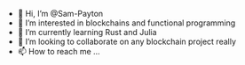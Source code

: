 - 👋 Hi, I’m @Sam-Payton
- 👀 I’m interested in blockchains and functional programming
- 🌱 I’m currently learning Rust and Julia
- 💞️ I’m looking to collaborate on any blockchain project really
- 📫 How to reach me ...

<!---
Sam-Payton/Sam-Payton is a ✨ special ✨ repository because its `README.md` (this file) appears on your GitHub profile.
You can click the Preview link to take a look at your changes.
--->
